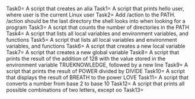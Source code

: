 Task0= A script that creates an alia
Task1= A script that prints hello user, where user is the current Linux user
Task2= Add /action to the PATH. /action should be the last directory the shell looks into when looking for a program
Task3= A script that counts the number of directories in the PATH
Task4= A script that lists all local variables and environment variables, and functions
Task5= A script that lists all local variables and environment variables, and functions
Task6= A script that creates a new local variable
Task7= A script that creates a new global variable
Task8= A script that prints the result of the addition of 128 with the value stored in the environment variable TRUEKNOWLEDGE, followed by a new line
Task9= A script that prints the result of POWER divided by DIVIDE
Task10= A script that displays the result of BREATH to the power LOVE
Task11= A script that converts a number from base 2 to base 10
Task12= A script that prints all possible combinations of two letters, except oo
Task13=
